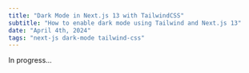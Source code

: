 ```yaml
---
title: "Dark Mode in Next.js 13 with TailwindCSS"
subtitle: "How to enable dark mode using Tailwind and Next.js 13"
date: "April 4th, 2024"
tags: "next-js dark-mode tailwind-css"
---
```


In progress...
